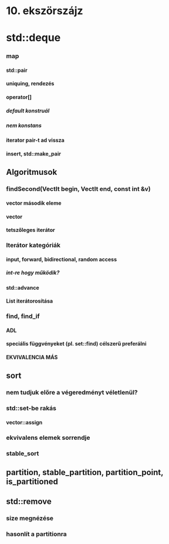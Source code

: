 # 10. ekszörszájz

# std::deque

### map
#### std::pair
#### uniquing, rendezés
#### operator[]
##### default konstruál
##### nem konstans
#### iterator pair-t ad vissza
#### insert, std::make_pair

## Algoritmusok
### findSecond(VectIt begin, VectIt end, const int &v)
#### vector<int> második eleme
#### vector<T>
#### tetszőleges iterátor
### Iterátor kategóriák
#### input, forward, bidirectional, random access
##### int-re hogy működik?
#### std::advance
#### List iterátorosítása

### find, find_if
#### ADL
#### speciális függvényeket (pl. set::find) célszerű preferálni
#### EKVIVALENCIA MÁS

## sort
### nem tudjuk előre a végeredményt véletlenül?
### std::set-be rakás
#### vector::assign
### ekvivalens elemek sorrendje
### stable_sort

## partition, stable_partition, partition_point, is_partitioned

## std::remove
### size megnézése
### hasonlít a partitionra
